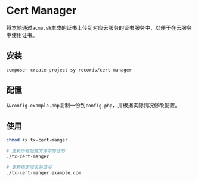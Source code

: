 # Cert Manager

将本地通过`acme.sh`生成的证书上传到对应云服务的证书服务中，以便于在云服务中使用证书。

## 安装

```bash
composer create-project sy-records/cert-manager
```

## 配置

从`config.example.php`复制一份到`config.php`，并根据实际情况修改配置。

## 使用

```bash
chmod +x tx-cert-manger

# 更新所有配置文件中的证书
./tx-cert-manger

# 更新指定域名的证书
./tx-cert-manger example.com
```
